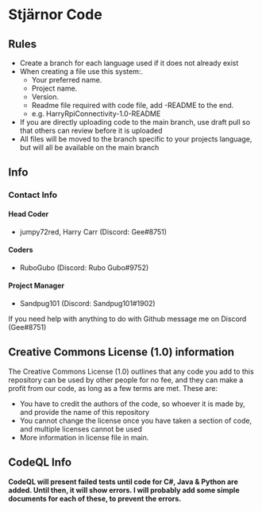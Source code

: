 # Stjärnor Code

## Rules

- Create a branch for each language used if it does not already exist
- When creating a file use this system:.
  - Your preferred name.
  - Project name.
  - Version.
  - Readme file required with code file, add -README to the end.
  - e.g. HarryRpiConnectivity-1.0-README
- If you are directly uploading code to the main branch, use draft pull so that others can review before it is uploaded
- All files will be moved to the branch specific to your projects language, but will all be available on the main branch

## Info

### Contact Info

#### **Head Coder** 

- jumpy72red, Harry Carr (Discord: Gee#8751)

#### **Coders**

- RuboGubo (Discord: Rubo Gubo#9752)

#### **Project Manager**

- Sandpug101 (Discord: Sandpug101#1902)

If you need help with anything to do with Github message me on Discord (Gee#8751)

## Creative Commons License (1.0) information

The Creative Commons License (1.0) outlines that any code you add to this repository can be used by other people for no fee, and they can make a profit from our code,
as long as a few terms are met. These are:
- You have to credit the authors of the code, so whoever it is made by, and provide the name of this repository
- You cannot change the license once you have taken a section of code, and multiple licenses cannot be used
- More information in license file in main.

## CodeQL Info
**CodeQL will present failed tests until code for C#, Java & Python are added. Until then, it will show errors. I will probably add some simple
documents for each of these, to prevent the errors.**

